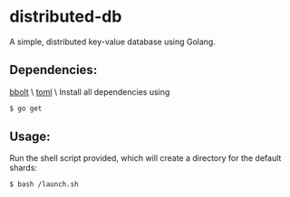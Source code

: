 # distributed-db
A simple, distributed key-value database using Golang.
## Dependencies:
[bbolt](https://github.com/etcd-io/bbolt) \\
[toml](https://github.com/BurntSushi/toml) \\
Install all dependencies using
```sh
$ go get
```

## Usage:
Run the shell script provided, which will create a directory for the default shards:
```sh
$ bash /launch.sh
```